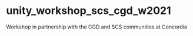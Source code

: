 # unity_workshop_scs_cgd_w2021
Workshop in partnership with the CGD and SCS communities at Concordia
